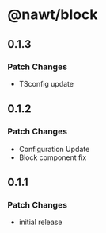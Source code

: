 # @nawt/block

## 0.1.3

### Patch Changes

- TSconfig update

## 0.1.2

### Patch Changes

- Configuration Update
- Block component fix

## 0.1.1

### Patch Changes

- initial release
